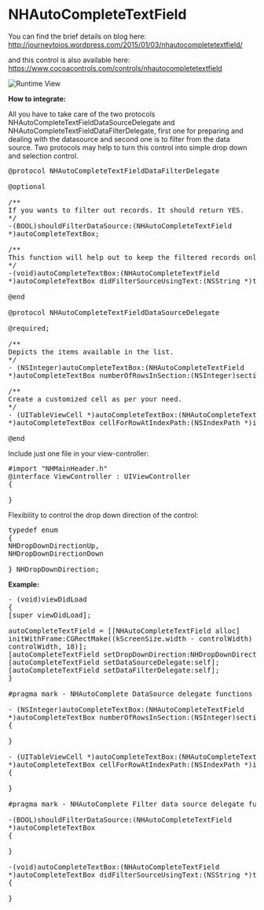 <strong>NHAutoCompleteTextField</strong>
=======================

You can find the brief details on blog here:
http://journeytoios.wordpress.com/2015/01/03/nhautocompletetextfield/

and this control is also available here:
https://www.cocoacontrols.com/controls/nhautocompletetextfield

<img src="https://journeytoios.files.wordpress.com/2015/01/ios-simulator-screen-shot-03-jan-2015-4-38-10-am.png" alt="Runtime View">

<b>How to integrate:</b>

All you have to take care of the two protocols
NHAutoCompleteTextFieldDataSourceDelegate and
NHAutoCompleteTextFieldDataFilterDelegate, first one for preparing and
dealing with the datasource and second one is to filter from the data
source. Two protocols may help to turn this control into simple drop
down and selection control.

<pre>
@protocol NHAutoCompleteTextFieldDataFilterDelegate

@optional

/**
If you wants to filter out records. It should return YES.
*/
-(BOOL)shouldFilterDataSource:(NHAutoCompleteTextField
*)autoCompleteTextBox;

/**
This function will help out to keep the filtered records only.
*/
-(void)autoCompleteTextBox:(NHAutoCompleteTextField
*)autoCompleteTextBox didFilterSourceUsingText:(NSString *)text;

@end

@protocol NHAutoCompleteTextFieldDataSourceDelegate

@required;

/**
Depicts the items available in the list.
*/
- (NSInteger)autoCompleteTextBox:(NHAutoCompleteTextField
*)autoCompleteTextBox numberOfRowsInSection:(NSInteger)section;

/**
Create a customized cell as per your need.
*/
- (UITableViewCell *)autoCompleteTextBox:(NHAutoCompleteTextField
*)autoCompleteTextBox cellForRowAtIndexPath:(NSIndexPath *)indexPath;

@end
</pre>

Include just one file in your view-controller:

<pre>
#import "NHMainHeader.h"
@interface ViewController : UIViewController
{

}
</pre>

Flexibility to control the drop down direction of the control:

<pre>
typedef enum
{
NHDropDownDirectionUp,
NHDropDownDirectionDown

} NHDropDownDirection;
</pre>

<b>Example:</b>

<pre>
- (void)viewDidLoad
{
[super viewDidLoad];

autoCompleteTextField = [[NHAutoCompleteTextField alloc]
initWithFrame:CGRectMake((kScreenSize.width - controlWidth) / 2, 120,
controlWidth, 18)];
[autoCompleteTextField setDropDownDirection:NHDropDownDirectionDown];
[autoCompleteTextField setDataSourceDelegate:self];
[autoCompleteTextField setDataFilterDelegate:self];
}

#pragma mark - NHAutoComplete DataSource delegate functions

- (NSInteger)autoCompleteTextBox:(NHAutoCompleteTextField
*)autoCompleteTextBox numberOfRowsInSection:(NSInteger)section
{

}

- (UITableViewCell *)autoCompleteTextBox:(NHAutoCompleteTextField
*)autoCompleteTextBox cellForRowAtIndexPath:(NSIndexPath *)indexPath
{

}

#pragma mark - NHAutoComplete Filter data source delegate functions

-(BOOL)shouldFilterDataSource:(NHAutoCompleteTextField
*)autoCompleteTextBox
{

}

-(void)autoCompleteTextBox:(NHAutoCompleteTextField
*)autoCompleteTextBox didFilterSourceUsingText:(NSString *)text
{

}
</pre>
